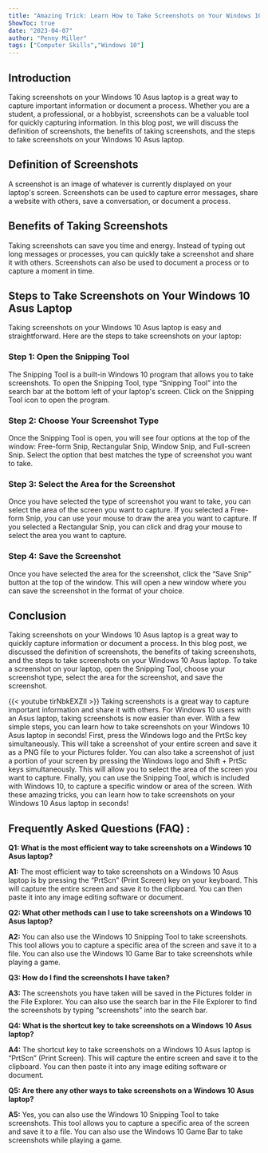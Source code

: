 ```yaml
---
title: "Amazing Trick: Learn How to Take Screenshots on Your Windows 10 Asus Laptop in Seconds!"
ShowToc: true 
date: "2023-04-07"
author: "Penny Miller" 
tags: ["Computer Skills","Windows 10"]
---
```

## Introduction

Taking screenshots on your Windows 10 Asus laptop is a great way to capture important information or document a process. Whether you are a student, a professional, or a hobbyist, screenshots can be a valuable tool for quickly capturing information. In this blog post, we will discuss the definition of screenshots, the benefits of taking screenshots, and the steps to take screenshots on your Windows 10 Asus laptop.

## Definition of Screenshots

A screenshot is an image of whatever is currently displayed on your laptop's screen. Screenshots can be used to capture error messages, share a website with others, save a conversation, or document a process. 

## Benefits of Taking Screenshots

Taking screenshots can save you time and energy. Instead of typing out long messages or processes, you can quickly take a screenshot and share it with others. Screenshots can also be used to document a process or to capture a moment in time. 

## Steps to Take Screenshots on Your Windows 10 Asus Laptop

Taking screenshots on your Windows 10 Asus laptop is easy and straightforward. Here are the steps to take screenshots on your laptop: 

### Step 1: Open the Snipping Tool

The Snipping Tool is a built-in Windows 10 program that allows you to take screenshots. To open the Snipping Tool, type “Snipping Tool” into the search bar at the bottom left of your laptop's screen. Click on the Snipping Tool icon to open the program. 

### Step 2: Choose Your Screenshot Type

Once the Snipping Tool is open, you will see four options at the top of the window: Free-form Snip, Rectangular Snip, Window Snip, and Full-screen Snip. Select the option that best matches the type of screenshot you want to take. 

### Step 3: Select the Area for the Screenshot

Once you have selected the type of screenshot you want to take, you can select the area of the screen you want to capture. If you selected a Free-form Snip, you can use your mouse to draw the area you want to capture. If you selected a Rectangular Snip, you can click and drag your mouse to select the area you want to capture. 

### Step 4: Save the Screenshot

Once you have selected the area for the screenshot, click the “Save Snip” button at the top of the window. This will open a new window where you can save the screenshot in the format of your choice. 

## Conclusion

Taking screenshots on your Windows 10 Asus laptop is a great way to quickly capture information or document a process. In this blog post, we discussed the definition of screenshots, the benefits of taking screenshots, and the steps to take screenshots on your Windows 10 Asus laptop. To take a screenshot on your laptop, open the Snipping Tool, choose your screenshot type, select the area for the screenshot, and save the screenshot.

{{< youtube tirNbkEXZII >}} 
Taking screenshots is a great way to capture important information and share it with others. For Windows 10 users with an Asus laptop, taking screenshots is now easier than ever. With a few simple steps, you can learn how to take screenshots on your Windows 10 Asus laptop in seconds! First, press the Windows logo and the PrtSc key simultaneously. This will take a screenshot of your entire screen and save it as a PNG file to your Pictures folder. You can also take a screenshot of just a portion of your screen by pressing the Windows logo and Shift + PrtSc keys simultaneously. This will allow you to select the area of the screen you want to capture. Finally, you can use the Snipping Tool, which is included with Windows 10, to capture a specific window or area of the screen. With these amazing tricks, you can learn how to take screenshots on your Windows 10 Asus laptop in seconds!

## Frequently Asked Questions (FAQ) :
**Q1: What is the most efficient way to take screenshots on a Windows 10 Asus laptop?**

**A1:** The most efficient way to take screenshots on a Windows 10 Asus laptop is by pressing the “PrtScn” (Print Screen) key on your keyboard. This will capture the entire screen and save it to the clipboard. You can then paste it into any image editing software or document.

**Q2: What other methods can I use to take screenshots on a Windows 10 Asus laptop?**

**A2:** You can also use the Windows 10 Snipping Tool to take screenshots. This tool allows you to capture a specific area of the screen and save it to a file. You can also use the Windows 10 Game Bar to take screenshots while playing a game.

**Q3: How do I find the screenshots I have taken?**

**A3:** The screenshots you have taken will be saved in the Pictures folder in the File Explorer. You can also use the search bar in the File Explorer to find the screenshots by typing “screenshots” into the search bar.

**Q4: What is the shortcut key to take screenshots on a Windows 10 Asus laptop?**

**A4:** The shortcut key to take screenshots on a Windows 10 Asus laptop is “PrtScn” (Print Screen). This will capture the entire screen and save it to the clipboard. You can then paste it into any image editing software or document.

**Q5: Are there any other ways to take screenshots on a Windows 10 Asus laptop?**

**A5:** Yes, you can also use the Windows 10 Snipping Tool to take screenshots. This tool allows you to capture a specific area of the screen and save it to a file. You can also use the Windows 10 Game Bar to take screenshots while playing a game.


